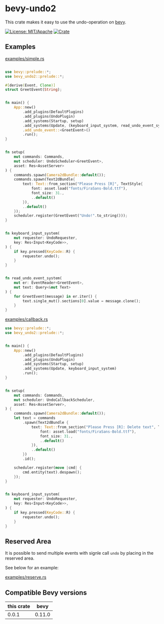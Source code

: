 # bevy-undo2

This crate makes it easy to use the undo-operation on [bevy](https://bevyengine.org/).

[![License: MIT/Apache](https://img.shields.io/badge/License-MIT%20or%20Apache2-blue.svg)](https://opensource.org/licenses/MIT)
[![Crate](https://img.shields.io/crates/v/bevy-undo2.svg)](https://crates.io/crates/bevy-undo2)

## Examples

[examples/simple.rs](./examples/simple.rs)

```rust

use bevy::prelude::*;
use bevy_undo2::prelude::*;

#[derive(Event, Clone)]
struct GreetEvent(String);


fn main() {
    App::new()
        .add_plugins(DefaultPlugins)
        .add_plugins(UndoPlugin)
        .add_systems(Startup, setup)
        .add_systems(Update, (keyboard_input_system, read_undo_event_system))
        .add_undo_event::<GreetEvent>()
        .run();
}


fn setup(
    mut commands: Commands,
    mut scheduler: UndoScheduler<GreetEvent>,
    asset: Res<AssetServer>
) {
    commands.spawn(Camera2dBundle::default());
    commands.spawn(Text2dBundle{
        text: Text::from_section("Please Press [R]", TextStyle{
            font: asset.load("fonts/FiraSans-Bold.ttf"),
            font_size: 31.,
            ..default()
        }),
        ..default()
    });
    scheduler.register(GreetEvent("Undo!".to_string()));
}


fn keyboard_input_system(
    mut requester: UndoRequester,
    key: Res<Input<KeyCode>>,
) {
    if key.pressed(KeyCode::R) {
        requester.undo();
    }
}


fn read_undo_event_system(
    mut er: EventReader<GreetEvent>,
    mut text: Query<&mut Text>
) {
    for GreetEvent(message) in er.iter() {
        text.single_mut().sections[0].value = message.clone();
    }
}
```

[examples/callback.rs](./examples/callback.rs)

```rust
use bevy::prelude::*;
use bevy_undo2::prelude::*;


fn main() {
    App::new()
        .add_plugins(DefaultPlugins)
        .add_plugins(UndoPlugin)
        .add_systems(Startup, setup)
        .add_systems(Update, keyboard_input_system)
        .run();
}


fn setup(
    mut commands: Commands,
    mut scheduler: UndoCallbackScheduler,
    asset: Res<AssetServer>,
) {
    commands.spawn(Camera2dBundle::default());
    let text = commands
        .spawn(Text2dBundle {
            text: Text::from_section("Please Press [R]: Delete text", TextStyle {
                font: asset.load("fonts/FiraSans-Bold.ttf"),
                font_size: 31.,
                ..default()
            }),
            ..default()
        })
        .id();

    scheduler.register(move |cmd| {
        cmd.entity(text).despawn();
    });
}


fn keyboard_input_system(
    mut requester: UndoRequester,
    key: Res<Input<KeyCode>>,
) {
    if key.pressed(KeyCode::R) {
        requester.undo();
    }
}
```

## Reserved Area

It is possible to send multiple events with signle call `undo` by placing in the reserved area.

See below for an example:

 [examples/reserve.rs](./examples/reserve.rs)

## Compatible Bevy versions

| this crate | bevy   |
|------------|--------|
| 0.0.1      | 0.11.0 |
